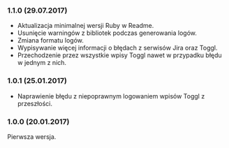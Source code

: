 ### 1.1.0 (29.07.2017)

* Aktualizacja minimalnej wersji Ruby w Readme.
* Usunięcie warningów z bibliotek podczas generowania logów.
* Zmiana formatu logów.
* Wypisywanie więcej informacji o błędach z serwisów Jira oraz Toggl.
* Przechodzenie przez wszystkie wpisy Toggl nawet w przypadku błędu w jednym z nich.

### 1.0.1 (25.01.2017)

* Naprawienie błędu z niepoprawnym logowaniem wpisów Toggl z przeszłości.

### 1.0.0 (20.01.2017)

Pierwsza wersja.
